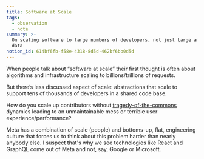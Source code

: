 ```yaml
---
title: Software at Scale
tags:
  - observation
  - note
summary: >-
  On scaling software to large numbers of developers, not just large amounts of
  data
notion_id: 614bf6fb-f58e-4318-8d5d-462bf6bb0d5d
---
```

When people talk about “software at scale” their first thought is often about algorithms and infrastructure scaling to billions/trillions of requests.

But there’s less discussed aspect of scale: abstractions that scale to support tens of thousands of developers in a shared code base.

How do you scale up contributors without [tragedy-of-the-commons](https://en.m.wikipedia.org/wiki/Tragedy_of_the_commons) dynamics leading to an unmaintainable mess or terrible user experience/performance?

Meta has a combination of scale (people) and bottoms-up, flat, engineering culture that forces us to think about this problem harder than nearly anybody else. I suspect that's why we see technologies like React and GraphQL come out of Meta and not, say, Google or Microsoft.

